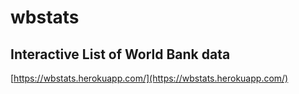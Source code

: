 # wbstats

## Interactive List of World Bank data

[https://wbstats.herokuapp.com/](https://wbstats.herokuapp.com/)
